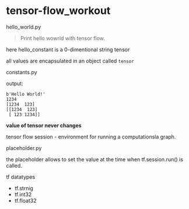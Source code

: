 # tensor-flow_workout

hello_world.py

> Print hello wowrld with tensor flow.

here hello_constant is a 0-dimentional string tensor

all values are encapsulated in an object called `tensor`


constants.py

output:

```
b'Hello World!'
1234
[1234  123]
[[1234  123]
 [ 123 1234]]
 ```

 **value of tensor never changes**

 tensor flow session - environment for running a computationsla graph.

 placeholder.py

 the placeholder allows to set the value at the time when tf.session.run() is called.

 tf datatypes
  - tf.strnig
  - tf.int32
  - tf.float32